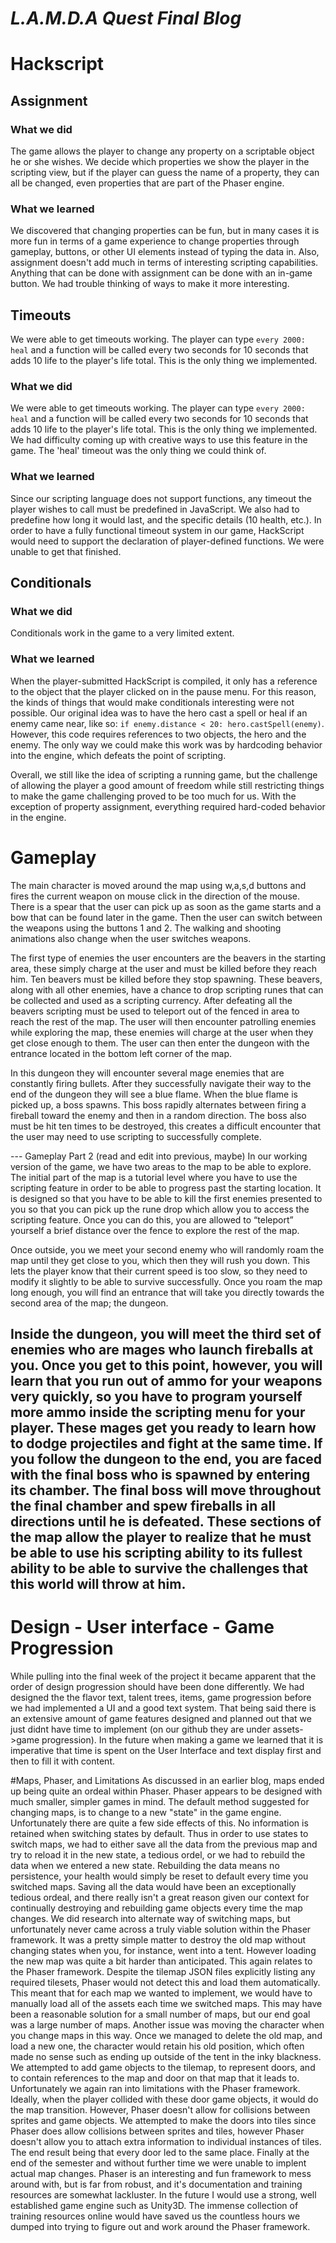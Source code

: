 # *L.A.M.D.A Quest Final Blog*

# Hackscript

## Assignment

### What we did

The game allows the player to change any property on a scriptable object he or she wishes. We decide which properties we show the player in the scripting view, but if the player can guess the name of a property, they can all be changed, even properties that are part of the Phaser engine.

### What we learned

We discovered that changing properties can be fun, but in many cases it is more fun in terms of a game experience to change properties through gameplay, buttons, or other UI elements instead of typing the data in.  Also, assignment doesn't add much in terms of interesting scripting capabilities.  Anything that can be done with assignment can be done with an in-game button.  We had trouble thinking of ways to make it more interesting.

## Timeouts

We were able to get timeouts working. The player can type `every 2000: heal` and a function will be called every two seconds for 10 seconds that adds 10 life to the player's life total.  This is the only thing we implemented. 

### What we did

We were able to get timeouts working. The player can type `every 2000: heal` and a function will be called every two seconds for 10 seconds that adds 10 life to the player's life total.  This is the only thing we implemented. We had difficulty coming up with creative ways to use this feature in the game.  The 'heal' timeout was the only thing we could think of.  

### What we learned

Since our scripting language does not support functions, any timeout the player wishes to call must be predefined in JavaScript.  We also had to predefine how long it would last, and the specific details (10 health, etc.).  In order to have a fully functional timeout system in our game, HackScript would need to support the declaration of player-defined functions.  We were unable to get that finished.

## Conditionals 

### What we did

Conditionals work in the game to a very limited extent.

### What we learned

When the player-submitted HackScript is compiled, it only has a reference to the object that the player clicked on in the pause menu.  For this reason, the kinds of things that would make conditionals interesting were not possible.  Our original idea was to have the hero cast a spell or heal if an enemy came near, like so:  `if enemy.distance < 20: hero.castSpell(enemy)`.  However, this code requires references to two objects, the hero and the enemy.  The only way we could make this work was by hardcoding behavior into the engine, which defeats the point of scripting.  

Overall, we still like the idea of scripting a running game, but the challenge of allowing the player a good amount of freedom while still restricting things to make the game challenging proved to be too much for us.  With the exception of property assignment, everything required hard-coded behavior in the engine.  

# Gameplay

The main character is moved around the map using w,a,s,d buttons and fires the current weapon on mouse click in the direction of the mouse.  There is a spear that the user can pick up as soon as the game starts and a bow that can be found later in the game.  Then the user can switch between the weapons using the buttons 1 and 2.  The walking and shooting animations also change when the user switches weapons.

The first type of enemies the user encounters are the beavers in the starting area, these simply charge at the user and must be killed before they reach him.  Ten beavers must be killed before they stop spawning.  These beavers, along with all other enemies, have a chance to drop scripting runes that can be collected and used as a scripting currency.  After defeating all the beavers scripting must be used to teleport out of the fenced in area to reach the rest of the map.  The user will then encounter patrolling enemies while exploring the map, these enemies will charge at the user when they get close enough to them.  The user can then enter the dungeon with the entrance located in the bottom left corner of the map.  

In this dungeon they will encounter several mage enemies that are constantly firing bullets.  After they successfully navigate their way to the end of the dungeon they will see a blue flame.  When the blue flame is picked up, a boss spawns.  This boss rapidly alternates between firing a fireball toward the enemy and then in a random direction.  The boss also must be hit ten times to be destroyed, this creates a difficult encounter that the user may need to use scripting to successfully complete. 

--- Gameplay Part 2 (read and edit into previous, maybe)
In our working version of the game, we have two areas to the map to be able to explore. The initial part of the map is a tutorial level where you have to use the scripting feature in order to be able to progress past the starting location. It is designed so that you have to be able to kill the first enemies presented to you so that you can pick up the rune drop which allow you to access the scripting feature. Once you can do this, you are allowed to “teleport” yourself a brief distance over the fence to explore the rest of the map. 

Once outside, you we meet your second enemy who will randomly roam the map until they get close to you, which then they will rush you down. This lets the player know that their current speed is too slow, so they need to modify it slightly to be able to survive successfully. Once you roam the map long enough, you will find an entrance that will take you directly towards the second area of the map; the dungeon. 

Inside the dungeon, you will meet the third set of enemies who are mages who launch fireballs at you. Once you get to this point, however, you will learn that you run out of ammo for your weapons very quickly, so you have to program yourself more ammo inside the scripting menu for your player. These mages get you ready to learn how to dodge projectiles and fight at the same time. If you follow the dungeon to the end, you are faced with the final boss who is spawned by entering its chamber. The final boss will move throughout the final chamber and spew fireballs in all directions until he is defeated. These sections of the map allow the player to realize that he must be able to use his scripting ability to its fullest ability to be able to survive the challenges that this world will throw at him.
---

# Design - User interface - Game Progression
While pulling into the final week of the project it became apparent that the order of design progression should have been done differently. We had designed the the flavor text, talent trees, items, game progression before we had implemented a UI and a good text system. That being said there is an extensive amount of game features designed and planned out that we just didnt have time to implement (on our github they are under assets->game progression). In the future when making a game we learned that it is imperative that time is spent on the User Interface and text display first and then to fill it with content.  

#Maps, Phaser, and Limitations
As discussed in an earlier blog, maps ended up being quite an ordeal within Phaser. Phaser appears to be designed with much smaller, simpler games in mind. The default method suggested for changing maps, is to change to a new "state" in the game engine. Unfortunately there are quite a few side effects of this. No information is retained when switching states by default. Thus in order to use states to switch maps, we had to either save all the data from the previous map and try to reload it in the new state, a tedious ordel, or we had to rebuild the data when we entered a new state. Rebuilding the data means no persistence, your health would simply be reset to default every time you switched maps. Saving all the data would have been an exceptionally tedious ordeal, and there really isn't a great reason given our context for continually destroying and rebuilding game objects every time the map changes. We did research into alternate way of switching maps, but unfortunately never came across a truly viable solution within the Phaser framework. It was a pretty simple matter to destroy the old map without changing states when you, for instance, went into a tent. However loading the new map was quite a bit harder than anticipated. This again relates to the Phaser framework. Despite the tilemap JSON files explicitly listing any required tilesets, Phaser would not detect this and load them automatically. This meant that for each map we wanted to implement, we would have to manually load all of the assets each time we switched maps. This may have been a reasonable solution for a small number of maps, but our end goal was a large number of maps. Another issue was moving the character when you change maps in this way. Once we managed to delete the old map, and load a new one, the character would retain his old position, which often made no sense such as ending up outside of the tent in the inky blackness. We attempted to add game objects to the tilemap, to represent doors, and to contain references to the map and door on that map that it leads to. Unfortunately we again ran into limitations with the Phaser framework. Ideally, when the player collided with these door game objects, it would do the map transition. However, Phaser doesn't allow for collisions between sprites and game objects. We attempted to make the doors into tiles since Phaser does allow collisions between sprites and tiles, however Phaser doesn't allow you to attach extra information to individual instances of tiles. The end result being that every door led to the same place. Finally at the end of the semester and without further time we were unable to implent actual map changes. Phaser is an interesting and fun framework to mess around with, but is far from robust, and it's documentation and training resources are somewhat lackluster. In the future I would use a strong, well established game engine such as Unity3D. The immense collection of training resources online would have saved us the countless hours we dumped into trying to figure out and work around the Phaser framework.
